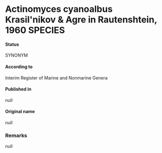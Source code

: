 Actinomyces cyanoalbus Krasil'nikov & Agre in Rautenshtein, 1960 SPECIES
=======

#### Status
SYNONYM

#### According to
Interim Register of Marine and Nonmarine Genera

#### Published in
null

#### Original name
null

### Remarks
null